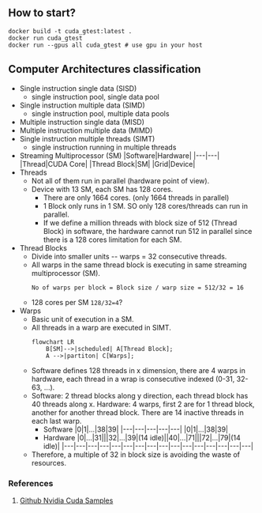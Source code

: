 ## How to start?
```
docker build -t cuda_gtest:latest .
docker run cuda_gtest
docker run --gpus all cuda_gtest # use gpu in your host
```

## Computer Architectures classification
+ Single instruction single data (SISD)
    - single instruction pool, single data pool
+ Single instruction multiple data (SIMD)
    - single instruction pool, multiple data pools
+ Multiple instruction single data (MISD)
+ Multiple instruction multiple data (MIMD)
+ Single instruction multiple threads (SIMT)
    - single instruction running in multiple threads
+ Streaming Multiprocessor (SM)
    |Software|Hardware|
    |---|---|
    |Thread|CUDA Core|
    |Thread Block|SM|
    |Grid|Device|
+ Threads
    - Not all of them run in parallel (hardware point of view). 
    - Device with 13 SM, each SM has 128 cores.
        - There are only 1664 cores. (only 1664 threads in parallel) 
        - 1 Block only runs in 1 SM. SO only 128 cores/threads can run in parallel. 
        - If we define a million threads with block size of 512 (Thread Block) in software, the hardware cannot run 512 in parallel since there is a 128 cores limitation for each SM.
+ Thread Blocks
    - Divide into smaller units -- warps = 32 consecutive threads.
    - All warps in the same thread block is executing in same streaming multiprocessor (SM).
        ```
        No of warps per block = Block size / warp size = 512/32 = 16
        ```
    - 128 cores per SM `128/32=4`?
+ Warps
    - Basic unit of execution in a SM.
    - All threads in a warp are executed in SIMT.
        ```mermaid
        flowchart LR
            B[SM]-->|scheduled| A[Thread Block];
            A -->|partiton| C[Warps]; 
        ```
    - Software defines 128 threads in x dimension, there are 4 warps in hardware, each thread in a wrap is consecutive indexed (0-31, 32-63, ...). 
    - Software: 2 thread blocks along y direction, each thread block has 40 threads along x. Hardware: 4 warps, first 2 are for 1 thread block, another for another thread block. There are 14 inactive threads in each last warp.
        - Software
            |0|1|...|38|39|
            |---|---|---|---|---|
            |0|1|...|38|39|
        - Hardware
            |0|...|31|\||32|...|39|(14 idle)\||40|...|71|\||72|...|79|(14 idle)|
            |---|---|---|---|---|---|---|---|---|---|---|---|---|---|---|---|
    - Therefore, a multiple of 32 in block size is avoiding the waste of resources.

### References
1. [Github Nvidia Cuda Samples](https://github.com/nvidia/cuda-samples)